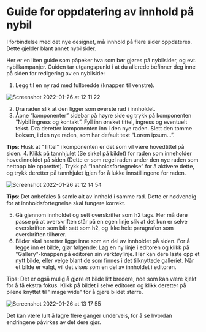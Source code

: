# Guide for oppdatering av innhold på nybil

I forbindelse med det nye designet, må innhold på flere sider oppdateres. Dette gjelder blant annet nybilsider.

Her er en liten guide som påpeker hva som bør gjøres på nybilsider, og evt. nybilkampanjer. Guiden tar utgangspunkt i at du allerede befinner deg inne på siden for redigering av en nybilside:
1. Legg til en ny rad med fullbredde (knappen til venstre). 

![Screenshot 2022-01-26 at 12 11 22](https://user-images.githubusercontent.com/701788/151160951-9ccdd69c-805d-47ee-8059-6c61c7b2f65f.png)

2. Dra raden slik at den ligger som øverste rad i innholdet.
3. Åpne “komponenter” sidebar på høyre side og trykk på komponenten “Nybil ingress og kontakt”. Fyll inn ønsket tittel, ingress og eventuelt tekst. Dra deretter komponenten inn i den nye raden. Slett den tomme boksen, i den nye raden, som har default text “Lorem ipsum…”.

**Tips**: Husk at “Tittel” i komponenten er det som vil være hovedtittel på siden.
4. Klikk på tannhjulet (Se sirkel på bildet) for raden som inneholder hovedinnoldet på siden (Dette er som regel raden under den nye raden som nettopp ble opprettet). Trykk på “Innholdsfortegnelse” for å aktivere dette, og trykk deretter på tannhjulet igjen for å lukke innstillingene for raden.

![Screenshot 2022-01-26 at 12 14 54](https://user-images.githubusercontent.com/701788/151160981-b23d8f88-0957-4512-8558-a9d616f1ce80.png)

**Tips**: Det anbefales å samle alt av innhold i samme rad. Dette er nødvendig for at innholdsfortegnelse skal fungere korrekt.

5. Gå gjennom innholdet og sett overskrifter som h2 tags. Her må dere passe på at overskriften står på en egen linje slik at det kun er selve overskriften som blir satt som h2, og ikke hele paragrafen som overskriften tilhører.
6. Bilder skal heretter ligge inne som en del av innholdet på siden. For å legge inn et bilde, gjør følgende: Lag en ny linje i editoren og klikk på "Gallery"-knappen på editoren sin verktøylinje. Her kan dere laste opp et nytt bilde, eller velge blant de som finnes i det tilknyttede galleriet. Når et bilde er valgt, vil det vises som en del av innholdet i editoren.

Tips: Det er også mulig å gjøre et bilde litt bredere, noe som kan være kjekt for å få ekstra fokus. Klikk på bildet i selve editoren og klikk deretter på pilene knyttet til "image wide" for å gjøre bildet større.

![Screenshot 2022-01-26 at 13 17 55](https://user-images.githubusercontent.com/701788/151161729-df9509d0-11d2-4c80-9337-18a1a5f2a293.png)

Det kan være lurt å lagre flere ganger underveis, for å se hvordan endringene påvirkes av det dere gjør.
